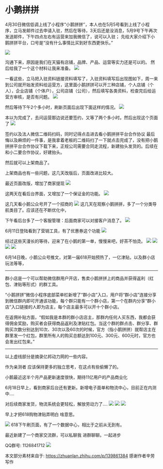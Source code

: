 # 小鹅拼拼

4月30日微信低调上线了小程序“小鹅拼拼‘’，本人也在5月5号看到上线了小程序，立马发邮件过去申请入驻，然后在等待，3天后还是没消息，5月9号下午再次发送邮件，下午四点左右有运营来加我微信了，说可以入驻；
先给大家介绍下小鹅拼拼平台，口号是“没有什么事情比买到好东西更快乐。”

![](src/main/resources/docs/image/1.jpg "")



沟通下来，原因是我们在天猫有店铺，品牌、产品、运营等实力还是可以的。
然后给我了一个这个材料让我来准备。
![](src/main/resources/docs/image/2.jpg "")


一看这些，立马把入驻资料链接资料填写了，入驻资料填写后出现图如下，周一来到公司就开始发资料给运营方，这里面小鹅拼拼可以开三种店铺，个人店铺（个人），企业店铺（个体户），公司店铺（公司），然后填写各类资料，检查完后给运营方审核，是否有问题。
![](src/main/resources/docs/image/3.jpg "")


然后等待下午2个多小时，刷新页面后出现下面这样的情况。
![](src/main/resources/docs/image/4.jpg "")

本以为完成了，去问运营那边说还要签约，又等了两个多小时。然后出现这个页面了
![](src/main/resources/docs/image/5.jpg "")

签约以及法人微信二维码扫码，同时记得点击进去看小鹅拼拼平台合作协议
最后悔以及麻烦的一件事，是我拿着老板的二维码扫了一下就点击完成了，没有把小鹅拼拼平台合作协议下载下来，正规公司需要合同走流程，新建抬头发货的。后续在和小二要合作协议，好建抬头。

然后就可以上架商品了。

上架商品也有一些问题，这几天改版后，页面改进比较大。

最近页面改版，增加了商家提现
![](src/main/resources/docs/image/6.jpg "")

这两天在看后台界面，又增加了一个保证金的功能。
![](src/main/resources/docs/image/7.jpg "")


这几天看小鹅公众号开了一个招商的
![](src/main/resources/docs/image/8.jpg "")
这几天在观察小鹅拼拼，多了一个分类导航类目了。应该还在不断优化中，

下午看后台多了一个客服管理：后面商家可以对接客户消息了。
![](src/main/resources/docs/image/9.jpg "")


6月11日登陆看到了营销工具，有了优惠券这个功能
![](src/main/resources/docs/image/10.jpg "")

经过这些天漫长的等待，迎来了在小鹅的第一单，慢慢来吧，好茶不怕烫。
![](src/main/resources/docs/image/11.jpg "")
![](src/main/resources/docs/image/12.jpg "")
![](src/main/resources/docs/image/13.jpg "")
![](src/main/resources/docs/image/14.jpg "")


6月14日晚，小鹅公众号推文，对第一届618开始预热了，一亿津贴，以及群小店玩法等等，

---------------------------------------------------------------------

群小店是一个可以帮助微信群用户开店，售卖小鹅拼拼上的商品并获得返利（红包、津贴等形式）的群工具。

“小鹅拼拼”微信小程序底部菜单栏新增了“群小店”入口，用户将“群小店”连接分享到微信群内即可开通该功能，每个群只能有一个群小店，第一个在群内分享“群小店”入口链接的人即为店主，每个店主最多可以开十个群小店。

在返佣补贴方面，“假如我是本群的群小店店主，那群内任何人买东西，我都会获得佣金奖励，购买者会获得商品返利及津贴红包。当这个群的群点击、群分享、群购买次数分别达到10次、30次以及60次的时候，官方（指小鹅拼拼）就帮店主在群里发一个红包，群里所有人的购买总额达到100元、300元、600元时，官方也会发出红包来。”

-------------------

以上虚线部分是摘录亿邦动力网的一些内容。

作为亲测者 应该保持更多的独立思考，在这点有些偷懒了的。

小鹅最近这半个月产品更新速度很快，期待11亿用户的产品商业化

6月18日早上，看到商家后台还有更新。新增电子面单和物流中心，目前正在内测中....

对后续商家发货，物流系统会更轻松，解放劳动力了....
![](src/main/resources/docs/image/15.jpg "")
![](src/main/resources/docs/image/16.jpg "")
![](src/main/resources/docs/image/17.jpg "")





早上才把618购物津贴弄明白 啥意思。

![](src/main/resources/docs/image/18.jpg "")
618下午刷页面，有了一个数据中心，相比于之前从无到有。

最近新建了一个商家交流群，可以私聊我 进群聊聊。一起进步

QQ群号: 1126841712
![](src/main/resources/docs/image/19.png "")


本文部分素材来自于: https://zhuanlan.zhihu.com/p/139861384 感谢作者辛劳写作